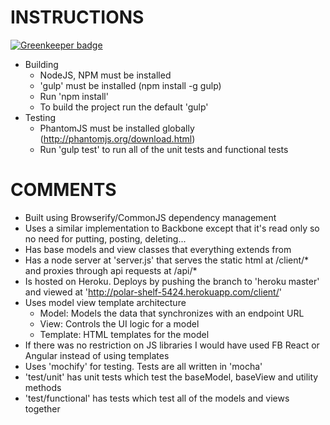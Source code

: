 INSTRUCTIONS
================

[![Greenkeeper badge](https://badges.greenkeeper.io/dpgraham/spa.svg)](https://greenkeeper.io/)

- Building
    - NodeJS, NPM must be installed
    - 'gulp' must be installed (npm install -g gulp)
    - Run 'npm install'
    - To build the project run the default 'gulp'
- Testing
    - PhantomJS must be installed globally (http://phantomjs.org/download.html)
    - Run 'gulp test' to run all of the unit tests and functional tests

COMMENTS
================
- Built using Browserify/CommonJS dependency management
- Uses a similar implementation to Backbone except that it's read only so no need for putting, posting, deleting...
- Has base models and view classes that everything extends from
- Has a node server at 'server.js' that serves the static html at /client/* and proxies through api requests at /api/*
- Is hosted on Heroku. Deploys by pushing the branch to 'heroku master' and viewed at 'http://polar-shelf-5424.herokuapp.com/client/'
- Uses model view template architecture
    - Model:    Models the data that synchronizes with an endpoint URL
    - View:     Controls the UI logic for a model
    - Template: HTML templates for the model
- If there was no restriction on JS libraries I would have used FB React or Angular instead of using templates
- Uses 'mochify' for testing. Tests are all written in 'mocha'
- 'test/unit' has unit tests which test the baseModel, baseView and utility methods
- 'test/functional' has tests which test all of the models and views together


